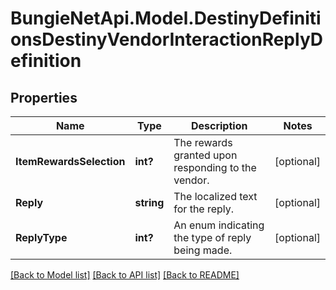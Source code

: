 # BungieNetApi.Model.DestinyDefinitionsDestinyVendorInteractionReplyDefinition
## Properties

Name | Type | Description | Notes
------------ | ------------- | ------------- | -------------
**ItemRewardsSelection** | **int?** | The rewards granted upon responding to the vendor. | [optional] 
**Reply** | **string** | The localized text for the reply. | [optional] 
**ReplyType** | **int?** | An enum indicating the type of reply being made. | [optional] 

[[Back to Model list]](../README.md#documentation-for-models) [[Back to API list]](../README.md#documentation-for-api-endpoints) [[Back to README]](../README.md)


